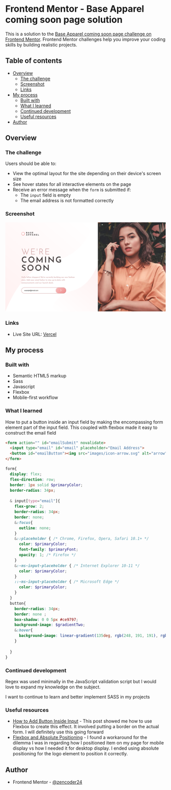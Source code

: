 # Frontend Mentor - Base Apparel coming soon page solution

This is a solution to the [Base Apparel coming soon page challenge on Frontend Mentor](https://www.frontendmentor.io/challenges/base-apparel-coming-soon-page-5d46b47f8db8a7063f9331a0). Frontend Mentor challenges help you improve your coding skills by building realistic projects. 

## Table of contents

- [Overview](#overview)
  - [The challenge](#the-challenge)
  - [Screenshot](#screenshot)
  - [Links](#links)
- [My process](#my-process)
  - [Built with](#built-with)
  - [What I learned](#what-i-learned)
  - [Continued development](#continued-development)
  - [Useful resources](#useful-resources)
- [Author](#author)




## Overview

### The challenge

Users should be able to:

- View the optimal layout for the site depending on their device's screen size
- See hover states for all interactive elements on the page
- Receive an error message when the `form` is submitted if:
  - The `input` field is empty
  - The email address is not formatted correctly

### Screenshot


![Desktop](./screenshot-desktop.png)



### Links

- Live Site URL: [Vercel](https://base-apparel-coming-soon-two-vert.vercel.app/)

## My process

### Built with

- Semantic HTML5 markup
- Sass
- Javascript
- Flexbox
- Mobile-first workflow




### What I learned

How to put a button inside an input field by making the encompassing form element part of the input field. This coupled with flexbox made it easy to construct the email field

```html
<form action="" id="emailSubmit" novalidate>
  <input type="email" id="email" placeholder="Email Address">
  <button id="emailButton"><img src="images/icon-arrow.svg" alt="arrow"></button>
</form>
```
```scss
form{
  display: flex;
  flex-direction: row;
  border: 1px solid $primaryColor;
  border-radius: 34px;

  & input[type="email"]{
    flex-grow: 2;
    border-radius: 34px;
    border: none;
    &:focus{
      outline: none;
    }
    &::placeholder { /* Chrome, Firefox, Opera, Safari 10.1+ */
      color: $primaryColor;
      font-family: $primaryFont;
      opacity: 1; /* Firefox */
    }
    &:-ms-input-placeholder { /* Internet Explorer 10-11 */
      color: $primaryColor;
    }
    ::-ms-input-placeholder { /* Microsoft Edge */
      color: $primaryColor;
    }
  }
  button{
    border-radius: 34px;
    border: none ;
    box-shadow: 0 0 5px #ce9797;
    background-image: $gradientTwo;
    &:hover{
      background-image: linear-gradient(135deg, rgb(248, 191, 191), rgb(248, 191, 191));
    }

  }
}

```

### Continued development
Regex was used minimally in the JavaScript validation script but I would love to expand my knowledge on the subject.

I want to continue to learn and better implement SASS in my projects


### Useful resources

- [How to Add Button Inside Input](https://stackoverflow.com/questions/15314407/how-to-add-button-inside-input) - This post showed me how to use Flexbox to create this effect. It involved putting a border on the actual form. I will definitely use this going forward
- [Flexbox and Absolute Positioning](https://chenhuijing.com/blog/flexbox-and-absolute-positioning/) - I found a workaround for the dilemma I was in regarding how I positioned item on my page for mobile display vs how I needed it for desktop display. I ended using absolute positioning for the logo element to position it correctly. 
## Author

- Frontend Mentor - [@zencoder24](https://www.frontendmentor.io/profile/zencoder24)



